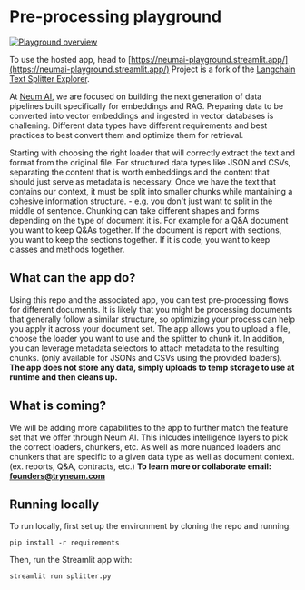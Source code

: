 # Pre-processing playground

[![Playground overview](https://img.youtube.com/vi/n3L680vmGJo/0.jpg)](https://www.youtube.com/watch?v=n3L680vmGJo)

To use the hosted app, head to [https://neumai-playground.streamlit.app/](https://neumai-playground.streamlit.app/)
Project is a fork of the [Langchain Text Splitter Explorer](https://github.com/langchain-ai/text-split-explorer). 

At [Neum AI](https://neum.ai), we are focused on building the next generation of data pipelines built specifically for embeddings and RAG.
Preparing data to be converted into vector embeddings and ingested in vector databases is challening.
Different data types have different requirements and best practices to best convert them and optimize them for retrieval.


Starting with choosing the right loader that will correctly extract the text and format from the original file.
For structured data types like JSON and CSVs, separating the content that is worth embeddings and the content that should just serve as metadata is necessary.
Once we have the text that contains our context, it must be split into smaller chunks while mantaining a cohesive information structure. - e.g. you don't just want to split in the middle of sentence.
Chunking can take different shapes and forms depending on the type of document it is.
For example for a Q&A document you want to keep Q&As together. If the document is report with sections, you want to keep the sections together. If it is code, you want to keep classes and methods together.

## What can the app do?

Using this repo and the associated app, you can test pre-processing flows for different documents.
It is likely that you might be processing documents that generally follow a similar structure, so optimizing your process can help you apply it across your document set.
The app allows you to upload a file, choose the loader you want to use and the splitter to chunk it.
In addition, you can leverage metadata selectors to attach metadata to the resulting chunks. (only available for JSONs and CSVs using the provided loaders).
**The app does not store any data, simply uploads to temp storage to use at runtime and then cleans up.**

## What is coming?

We will be adding more capabilities to the app to further match the feature set that we offer through Neum AI. 
This inlcudes intelligence layers to pick the correct loaders, chunkers, etc. 
As well as more nuanced loaders and chunkers that are specific to a given data type as well as document context. (ex. reports, Q&A, contracts, etc.)
**To learn more or collaborate email: founders@tryneum.com**

## Running locally

To run locally, first set up the environment by cloning the repo and running:

```shell
pip install -r requirements
```

Then, run the Streamlit app with:

```shell
streamlit run splitter.py
```
